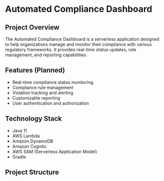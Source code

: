 # Automated Compliance Dashboard

## Project Overview
The Automated Compliance Dashboard is a serverless application designed to help organizations manage and monitor their compliance with various regulatory frameworks. It provides real-time status updates, rule management, and reporting capabilities.

## Features (Planned)
- Real-time compliance status monitoring
- Compliance rule management
- Violation tracking and alerting
- Customizable reporting
- User authentication and authorization

## Technology Stack
- Java 11
- AWS Lambda
- Amazon DynamoDB
- Amazon Cognito
- AWS SAM (Serverless Application Model)
- Gradle

## Project Structure
